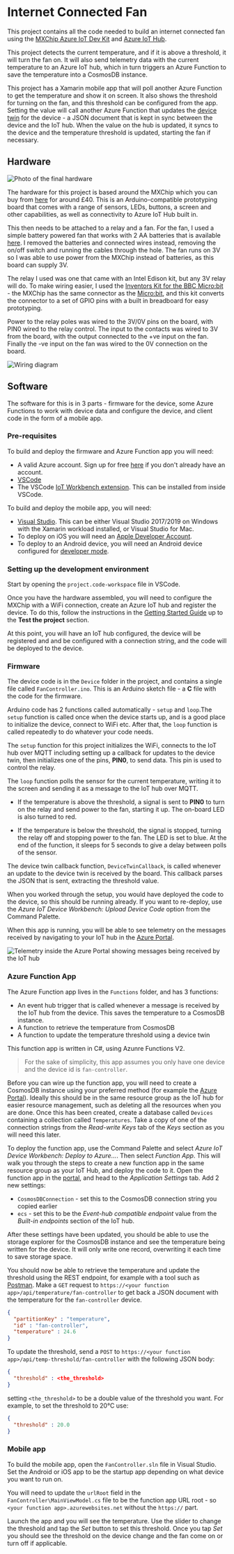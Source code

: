 # Internet Connected Fan

This project contains all the code needed to build an internet connected fan using the [MXChip Azure IoT Dev Kit](https://microsoft.github.io/azure-iot-developer-kit/v1/) and [Azure IoT Hub](https://azure.microsoft.com/services/iot-hub/?WT.mc_id=academic-0000-jabenn).

This project detects the current temperature, and if it is above a threshold, it will turn the fan on. It will also send telemetry data with the current temperature to an Azure IoT hub, which in turn triggers an Azure Function to save the temperature into a CosmosDB instance.

This project has a Xamarin mobile app that will poll another Azure Function to get the temperature and show it on screen. It also shows the threshold for turning on the fan, and this threshold can be configured from the app. Setting the value will call another Azure Function that updates the [device twin](https://docs.microsoft.com/azure/iot-hub/iot-hub-devguide-device-twins/?WT.mc_id=academic-0000-jabenn) for the device - a JSON document that is kept in sync between the device and the IoT hub. When the value on the hub is updated, it syncs to the device and the temperature threshold is updated, starting the fan if necessary.

## Hardware

![Photo of the final hardware](./Images/PhotoOfFinalHardware.jpg)

The hardware for this project is based around the MXChip which you can buy from [here](https://amzn.to/2Bguvem) for around £40. This is an Arduino-compatible prototyping board that comes with a range of sensors, LEDs, buttons, a screen and other capabilities, as well as connectivity to Azure IoT Hub built in.

This then needs to be attached to a relay and a fan. For the fan, I used a simple battery powered fan that works with 2 AA batteries that is available [here](https://amzn.to/2CYVQlm). I removed the batteries and connected wires instead, removing the on/off switch and running the cables through the hole. The fan runs on 3V so I was able to use power from the MXChip instead of batteries, as this board can supply 3V.

The relay I used was one that came with an Intel Edison kit, but any 3V relay will do. To make wiring easier, I used the [Inventors Kit for the BBC Micro:bit](https://amzn.to/2BgtRxs) - the MXChip has the same connector as the [Micro:bit](https://microbit.org), and this kit converts the connector to a set of GPIO pins with a built in breadboard for easy prototyping.

Power to the relay poles was wired to the 3V/0V pins on the board, with PIN0 wired to the relay control. The input to the contacts was wired to 3V from the board, with the output connected to the +ve input on the fan. Finally the -ve input on the fan was wired to the 0V connection on the board.

![Wiring diagram](./Images/Wiring.png)

## Software

The software for this is in 3 parts - firmware for the device, some Azure Functions to work with device data and configure the device, and client code in the form of a mobile app.

### Pre-requisites

To build and deploy the firmware and Azure Function app you will need:

* A valid Azure account. Sign up for free [here](https://azure.com/free/?WT.mc_id=academic-0000-jabenn) if you don't already have an account.
* [VSCode](https://code.visualstudio.com/?WT.mc_id=academic-0000-jabenn)
* The VSCode [IoT Workbench extension](https://github.com/Microsoft/vscode-iot-workbench). This can be installed from inside VSCode.

To build and deploy the mobile app, you will need:

* [Visual Studio](https://visualstudio.microsoft.com/?WT.mc_id=academic-0000-jabenn). This can be either Visual Studio 2017/2019 on Windows with the Xamarin workload installed, or Visual Studio for Mac.
* To deploy on iOS you will need an [Apple Developer Account](https://developer.apple.com).
* To deploy to an Android device, you will need an Android device configured for [developer mode](https://docs.microsoft.com/xamarin/android/deploy-test/debugging/debug-on-device?WT.mc_id=academic-0000-jabenn).

### Setting up the development environment

Start by opening the `project.code-workspace` file in VSCode.

Once you have the hardware assembled, you will need to configure the MXChip with a WiFi connection, create an Azure IoT hub and register the device. To do this, follow the instructions in the [Getting Started Guide](https://microsoft.github.io/azure-iot-developer-kit/docs/get-started/) up to the **Test the project** section.

At this point, you will have an IoT hub configured, the device will be registered and and be configured with a connection string, and the code will be deployed to the device.

### Firmware

The device code is in the `Device` folder in the project, and contains a single file called `FanController.ino`. This is an Arduino sketch file - a **C** file with the code for the firmware.

Arduino code has 2 functions called automatically - `setup` and `loop`.The `setup` function is called once when the device starts up, and is a good place to initialize the device, connect to WiFi etc. After that, the `loop` function is called repeatedly to do whatever your code needs.

The `setup` function for this project initializes the WiFi, connects to the IoT hub over MQTT including setting up a callback for updates to the device twin, then initializes one of the pins, **PIN0**, to send data. This pin is used to control the relay.

The `loop` function polls the sensor for the current temperature, writing it to the screen and sending it as a message to the IoT hub over MQTT.

* If the temperature is above the threshold, a signal is sent to **PIN0** to turn on the relay and send power to the fan, starting it up. The on-board LED is also turned to red.

* If the temperature is below the threshold, the signal is stopped, turning the relay off and stopping power to the fan. The LED is set to blue. At the end of the function, it sleeps for 5 seconds to give a delay between polls of the sensor.

The device twin callback function, `DeviceTwinCallback`, is called whenever an update to the device twin is received by the board. This callback parses the JSON that is sent, extracting the threshold value.

When you worked through the setup, you would have deployed the code to the device, so this should be running already. If you want to re-deploy, use the *Azure IoT Device Workbench: Upload Device Code* option from the Command Palette.

When this app is running, you will be able to see telemetry on the messages received by navigating to your IoT hub in the [Azure Portal](https://portal.azure.com/?WT.mc_id=academic-0000-jabenn).

![Telemetry inside the Azure Portal showing messages being received by the IoT hub](./Images/Telemetry.png)

### Azure Function App

The Azure Function app lives in the `Functions` folder, and has 3 functions:

* An event hub trigger that is called whenever a message is received by the IoT hub from the device. This saves the temperature to a CosmosDB instance.
* A function to retrieve the temperature from CosmosDB
* A function to update the temperature threshold using a device twin

This function app is written in C#, using Azunre Functions V2.

> For the sake of simplicity, this app assumes you only have one device and the device id is `fan-controller`.

Before you can wire up the function app, you will need to create a CosmosDB instance using your preferred method (for example the [Azure Portal](https://portal.azure.com/?WT.mc_id=academic-0000-jabenn)). Ideally this should be in the same resource group as the IoT hub for easier resource management, such as deleting all the resources when you are done. Once this has been created, create a database called `Devices` containing a collection called `Temperatures`. Take a copy of one of the connection strings from the *Read-write Keys* tab of the *Keys* section as you will need this later.

To deploy the function app, use the Command Palette and select *Azure IoT Device Workbench: Deploy to Azure...*. Then select *Function App*. This will walk you through the steps to create a new function app in the same resource group as your IoT Hub, and deploy the code to it. Open the function app in the [portal](https://portal.azure.com/?WT.mc_id=academic-0000-jabenn), and head to the *Application Settings* tab. Add 2 new settings:

* `CosmosDBConnection` - set this to the CosmosDB connection string you copied earlier
* `ecs` - set this to be the *Event-hub compatible endpoint* value from the *Built-in endpoints* section of the IoT hub.

After these settings have been updated, you should be able to use the storage explorer for the CosmosDB instance and see the temperature being written for the device. It will only write one record, overwriting it each time to save storage space.

You should now be able to retrieve the temperature and update the threshold using the REST endpoint, for example with a tool such as [Postman](https://www.getpostman.com/downloads/). Make a `GET` request to `https://<your function app>/api/temperature/fan-controller` to get back a JSON document with the temperature for the `fan-controller` device.

```json
{
  "partitionKey" : "temperature",
  "id" : "fan-controller",
  "temperature" : 24.6
}
```

To update the threshold, send a `POST` to `https://<your function app>/api/temp-threshold/fan-controller` with the following JSON body:

```json
{
  "threshold" : <the_threshold>
}
```

setting `<the_threshold>` to be a double value of the threshold you want. For example, to set the threshold to 20°C use:

```json
{
  "threshold" : 20.0
}
```

### Mobile app

To build the mobile app, open the `FanController.sln` file in Visual Studio. Set the Android or iOS app to be the startup app depending on what device you want to run on.

You will need to update the `urlRoot` field in the `FanController\MainViewModel.cs` file to be the function app URL root - so `<your function app>.azurewebsites.net` without the `https://` part.

Launch the app and you will see the temperature. Use the slider to change the threshold and tap the *Set* button to set this threshold. Once you tap *Set* you should see the threshold on the device change and the fan come on or turn off if applicable.
